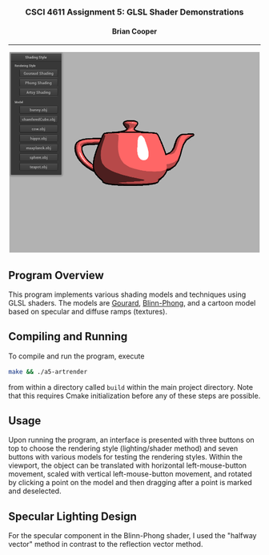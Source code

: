 <center>
<h3>CSCI 4611 Assignment 5: GLSL Shader Demonstrations</h3>
<h4>Brian Cooper</h4>
<hr>
<img src="a5.png" width=500 height=400></img>
</center>

## Program Overview
This program implements various shading models and techniques using GLSL shaders. The models are <a href="https://en.wikipedia.org/wiki/Gouraud_shading">Gourard</a>, <a href="https://en.wikipedia.org/wiki/Blinn%E2%80%93Phong_reflection_model">Blinn-Phong</a>, and a cartoon model based on specular and diffuse ramps (textures).

## Compiling and Running
To compile and run the program, execute
```sh
make && ./a5-artrender
```
from within a directory called `build` within the main project directory. Note that this requires Cmake initialization before any of these steps are possible.

## Usage
Upon running the program, an interface is presented with three buttons on top to choose the rendering style (lighting/shader method) and seven buttons with various models for testing the rendering styles. Within the viewport, the object can be translated with horizontal left-mouse-button movement, scaled with vertical left-mouse-button movement, and rotated by clicking a point on the model and then dragging after a point is marked and deselected.

## Specular Lighting Design
For the specular component in the Blinn-Phong shader, I used the "halfway vector" method in contrast to the reflection vector method.
